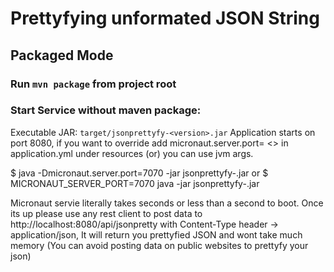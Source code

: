 # Prettyfying unformated JSON String

## Packaged Mode
### Run `mvn package` from project root

### Start Service without maven package:
Executable JAR: `target/jsonprettyfy-<version>.jar`
Application starts on port 8080, if you want to override add micronaut.server.port= <<port>> in application.yml under resources (or) you can use jvm args.

$ java -Dmicronaut.server.port=7070 -jar jsonprettyfy-<version>.jar or $ MICRONAUT_SERVER_PORT=7070 java -jar jsonprettyfy-<version>.jar  

Micronaut servie literally takes seconds or less than a second to boot. Once its up please use any rest client to post data to 
http://localhost:8080/api/jsonpretty with Content-Type header -> application/json, It will return you prettyfied JSON and wont take much memory (You can avoid posting data on public websites to prettyfy your json)
  
